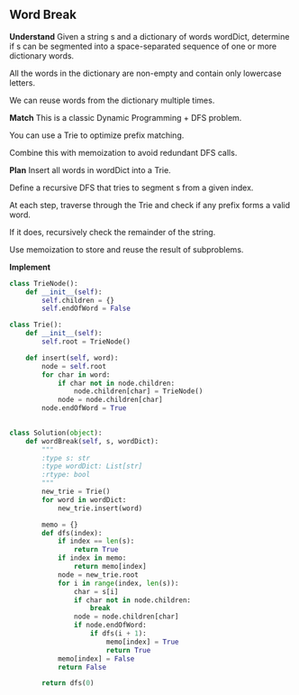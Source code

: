 ## Word Break
**Understand**
Given a string s and a dictionary of words wordDict, determine if s can be segmented into a space-separated sequence of one or more dictionary words.

All the words in the dictionary are non-empty and contain only lowercase letters.

We can reuse words from the dictionary multiple times.

**Match**
This is a classic Dynamic Programming + DFS problem.

You can use a Trie to optimize prefix matching.

Combine this with memoization to avoid redundant DFS calls.

**Plan**
Insert all words in wordDict into a Trie.

Define a recursive DFS that tries to segment s from a given index.

At each step, traverse through the Trie and check if any prefix forms a valid word.

If it does, recursively check the remainder of the string.

Use memoization to store and reuse the result of subproblems.

**Implement**
```python
class TrieNode():
    def __init__(self):
        self.children = {}
        self.endOfWord = False

class Trie():
    def __init__(self):
        self.root = TrieNode()

    def insert(self, word):
        node = self.root
        for char in word:
            if char not in node.children:
                node.children[char] = TrieNode()
            node = node.children[char]
        node.endOfWord = True
    

class Solution(object):
    def wordBreak(self, s, wordDict):
        """
        :type s: str
        :type wordDict: List[str]
        :rtype: bool
        """
        new_trie = Trie()
        for word in wordDict:
            new_trie.insert(word)

        memo = {}
        def dfs(index):
            if index == len(s):
                return True
            if index in memo:
                return memo[index]
            node = new_trie.root
            for i in range(index, len(s)):
                char = s[i]
                if char not in node.children:
                    break
                node = node.children[char]
                if node.endOfWord:
                    if dfs(i + 1):
                        memo[index] = True
                        return True
            memo[index] = False
            return False

        return dfs(0)
```
